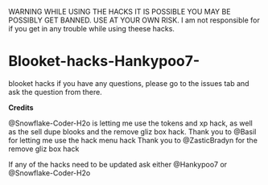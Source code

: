 WARNING WHILE USING THE HACKS IT IS POSSIBLE YOU MAY BE POSSIBLY GET BANNED. USE AT YOUR OWN RISK. 
I am not responsible for if you get in any trouble while using theese hacks.

# Blooket-hacks-Hankypoo7-

blooket hacks
if you have any questions, please go to the issues tab and ask the question from there.

**Credits**

@Snowflake-Coder-H2o is letting me use the tokens and xp hack, as well as the sell dupe blooks and the remove gliz box hack. 
Thank you to @Basil for letting me use the hack menu hack
Thank you to @ZasticBradyn for the remove gliz box hack


If any of the hacks need to be updated ask either @Hankypoo7 or @Snowflake-Coder-H2o
